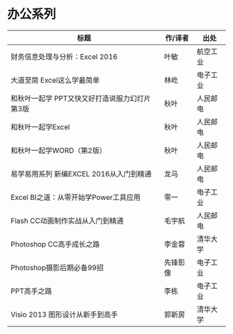# 办公系列

| 标题                                           | 作/译者  | 出处     |
| ---------------------------------------------- | -------- | -------- |
| 财务信息处理与分析：Excel 2016                 | 叶敏     | 航空工业 |
| 大道至简  Excel这么学最简单                    | 林屹     | 电子工业 |
| 和秋叶一起学 PPT又快又好打造说服力幻灯片 第3版 | 秋叶     | 人民邮电 |
| 和秋叶一起学Excel                              | 秋叶     | 人民邮电 |
| 和秋叶一起学WORD（第2版）                      | 秋叶     | 人民邮电 |
| 易学易用系列  新编EXCEL 2016从入门到精通       | 龙马     | 人民邮电 |
| Excel BI之道：从零开始学Power工具应用          | 零一     | 电子工业 |
| Flash CC动画制作实战从入门到精通               | 毛宇航   | 人民邮电 |
| Photoshop CC高手成长之路                       | 李金蓉   | 清华大学 |
| Photoshop摄影后期必备99招                      | 先锋影像 | 电子工业 |
| PPT高手之路                                    | 李栋     | 电子工业 |
| Visio 2013 图形设计从新手到高手                | 郭新房   | 清华大学 |